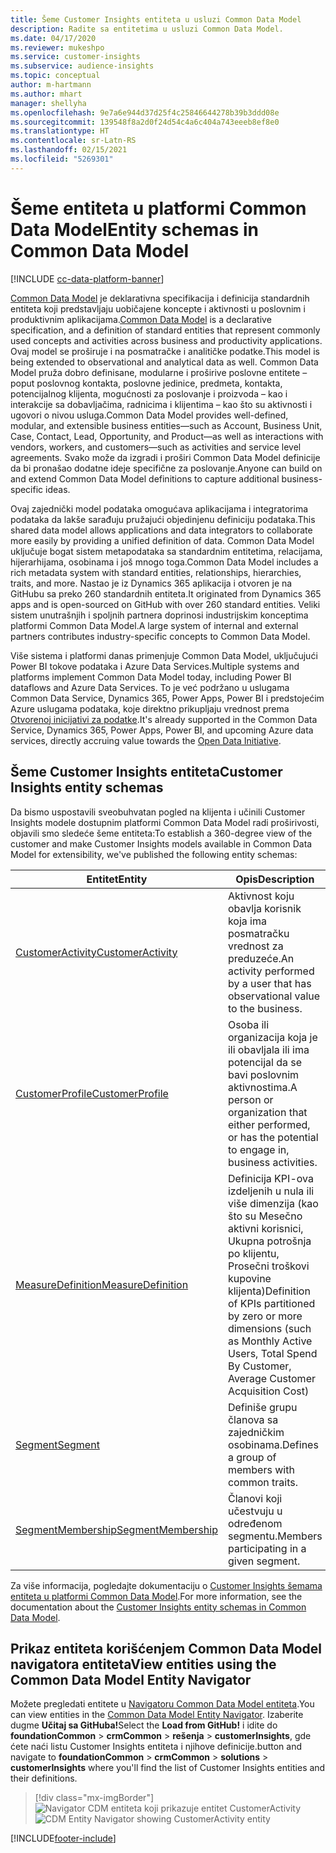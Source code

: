 ```yaml
---
title: Šeme Customer Insights entiteta u usluzi Common Data Model
description: Radite sa entitetima u usluzi Common Data Model.
ms.date: 04/17/2020
ms.reviewer: mukeshpo
ms.service: customer-insights
ms.subservice: audience-insights
ms.topic: conceptual
author: m-hartmann
ms.author: mhart
manager: shellyha
ms.openlocfilehash: 9e7a6e944d37d25f4c25846644278b39b3ddd08e
ms.sourcegitcommit: 139548f8a2d0f24d54c4a6c404a743eeeb8ef8e0
ms.translationtype: HT
ms.contentlocale: sr-Latn-RS
ms.lasthandoff: 02/15/2021
ms.locfileid: "5269301"
---
```

# <a name="entity-schemas-in-common-data-model"></a><span data-ttu-id="79a50-103">Šeme entiteta u platformi Common Data Model</span><span class="sxs-lookup"><span data-stu-id="79a50-103">Entity schemas in Common Data Model</span></span>

[!INCLUDE [cc-data-platform-banner](../includes/cc-data-platform-banner.md)]

<span data-ttu-id="79a50-104">[Common Data Model](https://docs.microsoft.com/common-data-model/) je deklarativna specifikacija i definicija standardnih entiteta koji predstavljaju uobičajene koncepte i aktivnosti u poslovnim i produktivnim aplikacijama.</span><span class="sxs-lookup"><span data-stu-id="79a50-104">[Common Data Model](https://docs.microsoft.com/common-data-model/) is a declarative specification, and a definition of standard entities that represent commonly used concepts and activities across business and productivity applications.</span></span> <span data-ttu-id="79a50-105">Ovaj model se proširuje i na posmatračke i analitičke podatke.</span><span class="sxs-lookup"><span data-stu-id="79a50-105">This model is being extended to observational and analytical data as well.</span></span> <span data-ttu-id="79a50-106">Common Data Model pruža dobro definisane, modularne i proširive poslovne entitete – poput poslovnog kontakta, poslovne jedinice, predmeta, kontakta, potencijalnog klijenta, mogućnosti za poslovanje i proizvoda – kao i interakcije sa dobavljačima, radnicima i klijentima – kao što su aktivnosti i ugovori o nivou usluga.</span><span class="sxs-lookup"><span data-stu-id="79a50-106">Common Data Model provides well-defined, modular, and extensible business entities—such as Account, Business Unit, Case, Contact, Lead, Opportunity, and Product—as well as interactions with vendors, workers, and customers—such as activities and service level agreements.</span></span> <span data-ttu-id="79a50-107">Svako može da izgradi i proširi Common Data Model definicije da bi pronašao dodatne ideje specifične za poslovanje.</span><span class="sxs-lookup"><span data-stu-id="79a50-107">Anyone can build on and extend Common Data Model definitions to capture additional business-specific ideas.</span></span>

<span data-ttu-id="79a50-108">Ovaj zajednički model podataka omogućava aplikacijama i integratorima podataka da lakše sarađuju pružajući objedinjenu definiciju podataka.</span><span class="sxs-lookup"><span data-stu-id="79a50-108">This shared data model allows applications and data integrators to collaborate more easily by providing a unified definition of data.</span></span> <span data-ttu-id="79a50-109">Common Data Model uključuje bogat sistem metapodataka sa standardnim entitetima, relacijama, hijerarhijama, osobinama i još mnogo toga.</span><span class="sxs-lookup"><span data-stu-id="79a50-109">Common Data Model includes a rich metadata system with standard entities, relationships, hierarchies, traits, and more.</span></span> <span data-ttu-id="79a50-110">Nastao je iz Dynamics 365 aplikacija i otvoren je na GitHubu sa preko 260 standardnih entiteta.</span><span class="sxs-lookup"><span data-stu-id="79a50-110">It originated from Dynamics 365 apps and is open-sourced on GitHub with over 260 standard entities.</span></span> <span data-ttu-id="79a50-111">Veliki sistem unutrašnjih i spoljnih partnera doprinosi industrijskim konceptima platformi Common Data Model.</span><span class="sxs-lookup"><span data-stu-id="79a50-111">A large system of internal and external partners contributes industry-specific concepts to Common Data Model.</span></span>

<span data-ttu-id="79a50-112">Više sistema i platformi danas primenjuje Common Data Model, uključujući Power BI tokove podataka i Azure Data Services.</span><span class="sxs-lookup"><span data-stu-id="79a50-112">Multiple systems and platforms implement Common Data Model today, including Power BI dataflows and Azure Data Services.</span></span> <span data-ttu-id="79a50-113">To je već podržano u uslugama Common Data Service, Dynamics 365, Power Apps, Power BI i predstojećim Azure uslugama podataka, koje direktno prikupljaju vrednost prema [Otvorenoj inicijativi za podatke](https://www.microsoft.com/open-data-initiative).</span><span class="sxs-lookup"><span data-stu-id="79a50-113">It's already supported in the Common Data Service, Dynamics 365, Power Apps, Power BI, and upcoming Azure data services, directly accruing value towards the [Open Data Initiative](https://www.microsoft.com/open-data-initiative).</span></span>

## <a name="customer-insights-entity-schemas"></a><span data-ttu-id="79a50-114">Šeme Customer Insights entiteta</span><span class="sxs-lookup"><span data-stu-id="79a50-114">Customer Insights entity schemas</span></span>

<span data-ttu-id="79a50-115">Da bismo uspostavili sveobuhvatan pogled na klijenta i učinili Customer Insights modele dostupnim platformi Common Data Model radi proširivosti, objavili smo sledeće šeme entiteta:</span><span class="sxs-lookup"><span data-stu-id="79a50-115">To establish a 360-degree view of the customer and make Customer Insights models available in Common Data Model for extensibility, we've published the following entity schemas:</span></span>

| <span data-ttu-id="79a50-116">Entitet</span><span class="sxs-lookup"><span data-stu-id="79a50-116">Entity</span></span> | <span data-ttu-id="79a50-117">Opis</span><span class="sxs-lookup"><span data-stu-id="79a50-117">Description</span></span> |
|---------|---------|
|[<span data-ttu-id="79a50-118">CustomerActivity</span><span class="sxs-lookup"><span data-stu-id="79a50-118">CustomerActivity</span></span>](https://docs.microsoft.com/common-data-model/schema/core/applicationcommon/foundationcommon/crmcommon/solutions/customerinsights/customeractivity) | <span data-ttu-id="79a50-119">Aktivnost koju obavlja korisnik koja ima posmatračku vrednost za preduzeće.</span><span class="sxs-lookup"><span data-stu-id="79a50-119">An activity performed by a user that has observational value to the business.</span></span> |
|[<span data-ttu-id="79a50-120">CustomerProfile</span><span class="sxs-lookup"><span data-stu-id="79a50-120">CustomerProfile</span></span>](https://docs.microsoft.com/common-data-model/schema/core/applicationcommon/foundationcommon/crmcommon/solutions/customerinsights/customerprofile) | <span data-ttu-id="79a50-121">Osoba ili organizacija koja je ili obavljala ili ima potencijal da se bavi poslovnim aktivnostima.</span><span class="sxs-lookup"><span data-stu-id="79a50-121">A person or organization that either performed, or has the potential to engage in, business activities.</span></span> |
|[<span data-ttu-id="79a50-122">MeasureDefinition</span><span class="sxs-lookup"><span data-stu-id="79a50-122">MeasureDefinition</span></span>](https://docs.microsoft.com/common-data-model/schema/core/applicationcommon/foundationcommon/crmcommon/solutions/customerinsights/measuredefinition) | <span data-ttu-id="79a50-123">Definicija KPI-ova izdeljenih u nula ili više dimenzija (kao što su Mesečno aktivni korisnici, Ukupna potrošnja po klijentu, Prosečni troškovi kupovine klijenta)</span><span class="sxs-lookup"><span data-stu-id="79a50-123">Definition of KPIs partitioned by zero or more dimensions (such as Monthly Active Users, Total Spend By Customer, Average Customer Acquisition Cost)</span></span> |
|[<span data-ttu-id="79a50-124">Segment</span><span class="sxs-lookup"><span data-stu-id="79a50-124">Segment</span></span>](https://docs.microsoft.com/common-data-model/schema/core/applicationcommon/foundationcommon/crmcommon/solutions/customerinsights/segment) | <span data-ttu-id="79a50-125">Definiše grupu članova sa zajedničkim osobinama.</span><span class="sxs-lookup"><span data-stu-id="79a50-125">Defines a group of members with common traits.</span></span> |
|[<span data-ttu-id="79a50-126">SegmentMembership</span><span class="sxs-lookup"><span data-stu-id="79a50-126">SegmentMembership</span></span>](https://docs.microsoft.com/common-data-model/schema/core/applicationcommon/foundationcommon/crmcommon/solutions/customerinsights/segmentmembership) | <span data-ttu-id="79a50-127">Članovi koji učestvuju u određenom segmentu.</span><span class="sxs-lookup"><span data-stu-id="79a50-127">Members participating in a given segment.</span></span> |

<span data-ttu-id="79a50-128">Za više informacija, pogledajte dokumentaciju o [Customer Insights šemama entiteta u platformi Common Data Model](https://docs.microsoft.com/common-data-model/schema/core/applicationcommon/foundationcommon/crmcommon/solutions/customerinsights/overview).</span><span class="sxs-lookup"><span data-stu-id="79a50-128">For more information, see the documentation about the [Customer Insights entity schemas in Common Data Model](https://docs.microsoft.com/common-data-model/schema/core/applicationcommon/foundationcommon/crmcommon/solutions/customerinsights/overview).</span></span>

## <a name="view-entities-using-the-common-data-model-entity-navigator"></a><span data-ttu-id="79a50-129">Prikaz entiteta korišćenjem Common Data Model navigatora entiteta</span><span class="sxs-lookup"><span data-stu-id="79a50-129">View entities using the Common Data Model Entity Navigator</span></span>

<span data-ttu-id="79a50-130">Možete pregledati entitete u [Navigatoru Common Data Model entiteta](https://microsoft.github.io/CDM/).</span><span class="sxs-lookup"><span data-stu-id="79a50-130">You can view entities in the [Common Data Model Entity Navigator](https://microsoft.github.io/CDM/).</span></span> <span data-ttu-id="79a50-131">Izaberite dugme **Učitaj sa GitHuba!**</span><span class="sxs-lookup"><span data-stu-id="79a50-131">Select the **Load from GitHub!**</span></span> <span data-ttu-id="79a50-132">i idite do **foundationCommon** > **crmCommon** > **rešenja** > **customerInsights**, gde ćete naći listu Customer Insights entiteta i njihove definicije.</span><span class="sxs-lookup"><span data-stu-id="79a50-132">button and navigate to **foundationCommon** > **crmCommon** > **solutions** > **customerInsights** where you'll find the list of Customer Insights entities and their definitions.</span></span>
> [!div class="mx-imgBorder"]
> <span data-ttu-id="79a50-133">![Navigator CDM entiteta koji prikazuje entitet CustomerActivity](media/CDM-entity-navigator.png "Navigator CDM entiteta koji prikazuje entitet CustomerActivity")</span><span class="sxs-lookup"><span data-stu-id="79a50-133">![CDM Entity Navigator showing CustomerActivity entity](media/CDM-entity-navigator.png "CDM Entity Navigator showing CustomerActivity entity")</span></span>


[!INCLUDE[footer-include](../includes/footer-banner.md)]